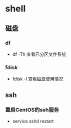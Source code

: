 # shell

## 磁盘

### df

- df -Th 查看已分区文件系统


### fdisk

- fdisk -l 查看磁盘使用情况

## ssh

### 重启CentOS的ssh服务

- service sshd restart
